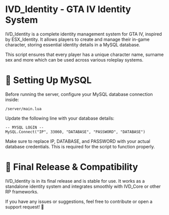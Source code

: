# IVD_Identity - GTA IV Identity System
IVD_Identity is a complete identity management system for GTA IV, inspired by ESX_Identity. It allows players to create and manage their in-game character, storing essential identity details in a MySQL database.

This script ensures that every player has a unique character name, surname sex and more which can be used across various roleplay systems.

# 🔧 Setting Up MySQL
Before running the server, configure your MySQL database connection inside:

```
/server/main.lua
```
Update the following line with your database details:

```
-- MYSQL LOGIN --
MySQL.Connect("IP", 33060, "DATABASE", "PASSWORD", "DATABASE")
```
Make sure to replace IP, DATABASE, and PASSWORD with your actual database credentials. This is required for the script to function properly.

# 🚀 Final Release & Compatibility
IVD_Identity is in its final release and is stable for use. It works as a standalone identity system and integrates smoothly with IVD_Core or other RP frameworks.

If you have any issues or suggestions, feel free to contribute or open a support request! 🚀
